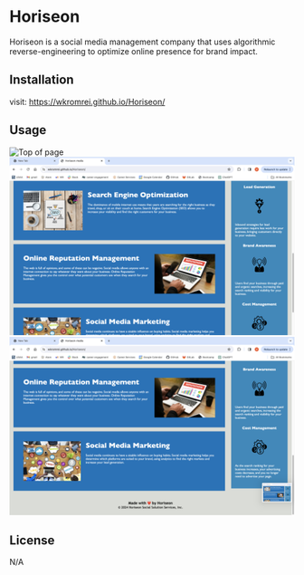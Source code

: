 # Horiseon

Horiseon is a social media management company that uses algorithmic reverse-engineering to optimize online presence for brand impact. 

## Installation

visit: https://wkromrei.github.io/Horiseon/

## Usage
![Top of page](https://github.com/wkromrei/Horiseon/blob/main/Screenshot%202024-02-22%20at%2012.12.37%20AM.png?raw=true)
![Middle of page](https://github.com/wkromrei/Horiseon/blob/main/Screenshot%202024-02-22%20at%2012.12.45%20AM.png?raw=true)
![Bottom of page](https://github.com/wkromrei/Horiseon/blob/main/Screenshot%202024-02-22%20at%2012.12.50%20AM.png?raw=true)

## License

N/A
